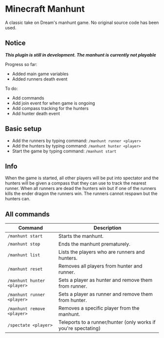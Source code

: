 # Minecraft Manhunt
A classic take on Dream's manhunt game.
No original source code has been used.

## Notice
___This plugin is still in development. The manhunt is currently not playable___

Progress so far:
* Added main game variables
* Added runners death event

To do:
* Add commands
* Add join event for when game is ongoing
* Add compass tracking for the hunters
* Add hunter death event

## Basic setup
* Add the runners by typing command: `/manhunt runner <player>`
* Add the hunters by typing command: `/manhunt hunter <player>`
* Start the game by typing command: `/manhunt start`

## Info
When the game is started, all other players will be put into spectator and the hunters will be given a compass that they can use to track the nearest runner. 
When all runners are dead the hunters win but if one of the runners kills the ender dragon the runners win. 
The runners cannot respawn but the hunters can.

## All commands

| Command                    | Description                                                    |
|----------------------------|----------------------------------------------------------------|
| `/manhunt start`           | Starts the manhunt.                                            |
| `/manhunt stop`            | Ends the manhunt prematurely.                                  |
| `/manhunt list`            | Lists the players who are runners and hunters.                 |
| `/manhunt reset`           | Removes all players from hunter and runner.                    |
| `/manhunt hunter <player>` | Sets a player as hunter and remove them from runner.           |
| `/manhunt runner <player>` | Sets a player as runner and remove them from hunter.           |
| `/manhunt remove <player>` | Removes a specific player from the manhunt.                    |
| `/spectate <player>`       | Teleports to a runner/hunter (only works if you're spectating) |